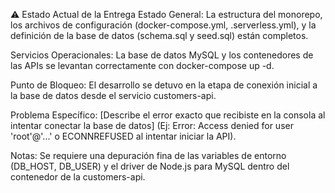 ⚠️ Estado Actual de la Entrega
Estado General: La estructura del monorepo, los archivos de configuración (docker-compose.yml, .serverless.yml), y la definición de la base de datos (schema.sql y seed.sql) están completos.

Servicios Operacionales: La base de datos MySQL y los contenedores de las APIs se levantan correctamente con docker-compose up -d.

Punto de Bloqueo: El desarrollo se detuvo en la etapa de conexión inicial a la base de datos desde el servicio customers-api.

Problema Específico: [Describe el error exacto que recibiste en la consola al intentar conectar la base de datos] (Ej: Error: Access denied for user 'root'@'...' o ECONNREFUSED al intentar iniciar la API).

Notas: Se requiere una depuración fina de las variables de entorno (DB_HOST, DB_USER) y el driver de Node.js para MySQL dentro del contenedor de la customers-api.
